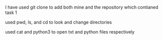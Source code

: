 I have used git clone to add both mine and the repository which contianed task 1

used pwd, ls, and cd to look and change directories

used cat and python3 to open txt and python files respectively


